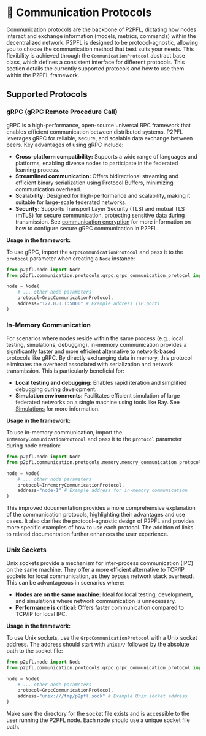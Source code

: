 # 📡 Communication Protocols

Communication protocols are the backbone of P2PFL, dictating how nodes interact and exchange information (models, metrics, commands) within the decentralized network.  P2PFL is designed to be protocol-agnostic, allowing you to choose the communication method that best suits your needs.  This flexibility is achieved through the `CommunicationProtocol` abstract base class, which defines a consistent interface for different protocols. This section details the currently supported protocols and how to use them within the P2PFL framework.

## Supported Protocols

### gRPC (gRPC Remote Procedure Call)

gRPC is a high-performance, open-source universal RPC framework that enables efficient communication between distributed systems. P2PFL leverages gRPC for reliable, secure, and scalable data exchange between peers.  Key advantages of using gRPC include:

* **Cross-platform compatibility:**  Supports a wide range of languages and platforms, enabling diverse nodes to participate in the federated learning process.
* **Streamlined communication:**  Offers bidirectional streaming and efficient binary serialization using Protocol Buffers, minimizing communication overhead.
* **Scalability:**  Designed for high-performance and scalability, making it suitable for large-scale federated networks.
* **Security:** Supports Transport Layer Security (TLS) and mutual TLS (mTLS) for secure communication, protecting sensitive data during transmission.  See [communication encryption](../tutorials/certificates.md) for more information on how to configure secure gRPC communication in P2PFL.


**Usage in the framework:**

To use gRPC, import the `GrpcCommunicationProtocol` and pass it to the `protocol` parameter when creating a `Node` instance:

```python
from p2pfl.node import Node
from p2pfl.communication.protocols.grpc.grpc_communication_protocol import GrpcCommunicationProtocol

node = Node(
    # ... other node parameters
    protocol=GrpcCommunicationProtocol,
    address="127.0.0.1:5000" # Example address (IP:port)
)
```

### In-Memory Communication

For scenarios where nodes reside within the same process (e.g., local testing, simulations, debugging), in-memory communication provides a significantly faster and more efficient alternative to network-based protocols like gRPC.  By directly exchanging data in memory, this protocol eliminates the overhead associated with serialization and network transmission.  This is particularly beneficial for:

* **Local testing and debugging:** Enables rapid iteration and simplified debugging during development.
* **Simulation environments:** Facilitates efficient simulation of large federated networks on a single machine using tools like Ray.  See [Simulations](../tutorials/simulation.md) for more information.

**Usage in the framework:**

To use in-memory communication, import the `InMemoryCommunicationProtocol` and pass it to the `protocol` parameter during node creation:

```python
from p2pfl.node import Node
from p2pfl.communication.protocols.memory.memory_communication_protocol import InMemoryCommunicationProtocol

node = Node(
    # ... other node parameters
    protocol=InMemoryCommunicationProtocol,
    address="node-1" # Example address for in-memory communication
)
```

This improved documentation provides a more comprehensive explanation of the communication protocols, highlighting their advantages and use cases. It also clarifies the protocol-agnostic design of P2PFL and provides more specific examples of how to use each protocol.  The addition of links to related documentation further enhances the user experience.


### Unix Sockets

Unix sockets provide a mechanism for inter-process communication (IPC) on the same machine. They offer a more efficient alternative to TCP/IP sockets for local communication, as they bypass network stack overhead.  This can be advantageous in scenarios where:

* **Nodes are on the same machine:** Ideal for local testing, development, and simulations where network communication is unnecessary.
* **Performance is critical:**  Offers faster communication compared to TCP/IP for local IPC.

**Usage in the framework:**

To use Unix sockets, use the `GrpcCommunicationProtocol` with a Unix socket address.  The address should start with `unix://` followed by the absolute path to the socket file:

```python
from p2pfl.node import Node
from p2pfl.communication.protocols.grpc.grpc_communication_protocol import GrpcCommunicationProtocol

node = Node(
    # ... other node parameters
    protocol=GrpcCommunicationProtocol,
    address="unix:///tmp/p2pfl.sock" # Example Unix socket address
)
```

Make sure the directory for the socket file exists and is accessible to the user running the P2PFL node.  Each node should use a unique socket file path.

